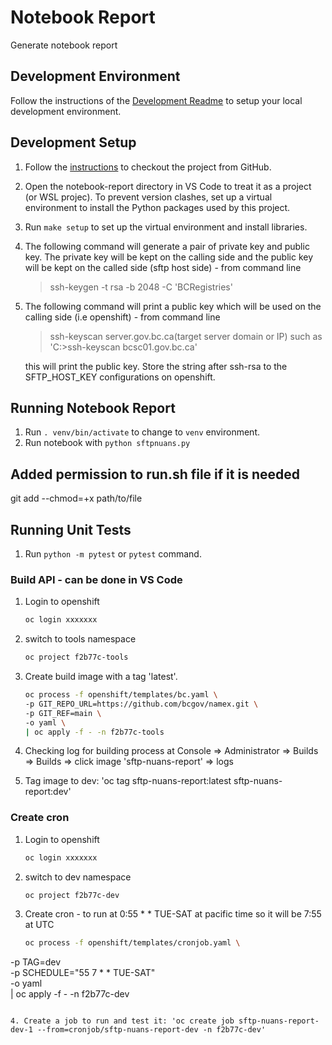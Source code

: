 # Notebook Report

Generate notebook report

## Development Environment

Follow the instructions of the [Development Readme](https://github.com/bcgov/entity/blob/master/docs/development.md)
to setup your local development environment.

## Development Setup

1. Follow the [instructions](https://github.com/bcgov/entity/blob/master/docs/setup-forking-workflow.md) to checkout the project from GitHub.
2. Open the notebook-report directory in VS Code to treat it as a project (or WSL projec). To prevent version clashes, set up a virtual environment to install the Python packages used by this project.
3. Run `make setup` to set up the virtual environment and install libraries.
4. The following command will generate a pair of private key and public key. The private key will be kept on the calling side and the public key will be kept on the called side (sftp host side) - from command line
   > ssh-keygen -t rsa -b 2048 -C 'BCRegistries'
5. The following command will print a public key which will be used on the calling side (i.e openshift) - from command line
   > ssh-keyscan server.gov.bc.ca(target server domain or IP)   such as 'C:\>ssh-keyscan bcsc01.gov.bc.ca'

   this will print the public key. Store the string after ssh-rsa to the SFTP_HOST_KEY configurations on openshift.

## Running Notebook Report

1. Run `. venv/bin/activate` to change to `venv` environment.
2. Run notebook with `python sftpnuans.py`

## Added permission to run.sh file if it is needed

git add --chmod=+x path/to/file

## Running Unit Tests

1. Run `python -m pytest` or `pytest` command.

### Build API - can be done in VS Code

1. Login to openshift

   ```sh
   oc login xxxxxxx
   ```

2. switch to tools namespace

   ```sh
   oc project f2b77c-tools
   ```

3. Create build image with a tag 'latest'.

   ```sh   
   oc process -f openshift/templates/bc.yaml \
   -p GIT_REPO_URL=https://github.com/bcgov/namex.git \
   -p GIT_REF=main \
   -o yaml \
   | oc apply -f - -n f2b77c-tools  
   ```
4. Checking log for building process at Console => Administrator => Builds => Builds => click image 'sftp-nuans-report' => logs

5. Tag image to dev: 'oc tag sftp-nuans-report:latest sftp-nuans-report:dev'


### Create cron

1. Login to openshift

   ```sh
   oc login xxxxxxx
   ```

2. switch to dev namespace

   ```sh
   oc project f2b77c-dev
   ```

3. Create cron - to run at 0:55 * * TUE-SAT at pacific time so it will be 7:55 at UTC

   ```sh
   oc process -f openshift/templates/cronjob.yaml \
  -p TAG=dev \
  -p SCHEDULE="55 7 * * TUE-SAT" \
  -o yaml \
  | oc apply -f - -n f2b77c-dev
  ```

4. Create a job to run and test it: 'oc create job sftp-nuans-report-dev-1 --from=cronjob/sftp-nuans-report-dev -n f2b77c-dev'
